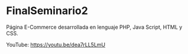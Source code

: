 # FinalSeminario2
Página E-Commerce desarrollada en lenguaje PHP, Java Script, HTML y CSS.

YouTube: https://youtu.be/dea7rLL5LmU
